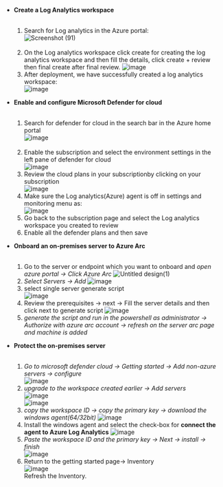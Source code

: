 * **Create a Log Analytics workspace** <br><br>
  1) Search for Log analytics in the Azure portal:<br>
  ![Screenshot (91)](https://github.com/AbhishekPratap9/SOC-Analysis/assets/156197198/8d2ea80c-1073-42e6-8806-457a3a0dfd65)<br><br>
  2) On the Log analytics workspace click create for creating the log analytics workspace and then fill the details, click create + review then final create after final review.
  ![image](https://github.com/AbhishekPratap9/SOC-Analysis/assets/156197198/c7d97f65-3c38-4347-9ee9-8a33570fcdcc)
  3) After deployment, we have successfully created a log analytics workspace:<br>
  ![image](https://github.com/AbhishekPratap9/SOC-Analysis/assets/156197198/5746bd0c-5f0e-4d20-8da5-5885b833a76d)<br>



* **Enable and configure Microsoft Defender for cloud** <br><br>
  1) Search for defender for cloud in the search bar in the Azure home portal<br>
  ![image](https://github.com/AbhishekPratap9/SOC-Analysis/assets/156197198/d3590117-202b-469f-b9c9-ea985e4a04ec)<br><br>
  2) Enable the subscription and select the environment settings in the left pane of defender for cloud<br>
  ![image](https://github.com/AbhishekPratap9/SOC-Analysis/assets/156197198/c4283515-256d-4862-b2ea-51f4b8fd6a0c)<br>
  3) Review the cloud plans in your subscriptionby clicking on your subscription<br>
  ![image](https://github.com/AbhishekPratap9/SOC-Analysis/assets/156197198/7c1c611b-2d7a-4cb2-932e-737ed356d76b)
  4) Make sure the Log analytics(Azure) agent is off in settings and monitoring menu as:<br>
  ![image](https://github.com/AbhishekPratap9/SOC-Analysis/assets/156197198/998c416c-44da-4857-aaed-b65dbcf19415)
  5) Go back to the subscription page and select the Log analytics workspace you created to review<br>
  6) Enable all the defender plans and then save




* **Onboard an on-premises server to Azure Arc** <br><br>
   1) Go to the server or endpoint which you want to onboard and *open azure portal -> Click Azure Arc*
   ![Untitled design(1)](https://github.com/AbhishekPratap9/SOC-Analysis/assets/156197198/ef236862-6c85-4f86-94d4-d260fa61b334)<br>
   2) *Select Servers -> Add*
   ![image](https://github.com/AbhishekPratap9/SOC-Analysis/assets/156197198/28ad3b0d-4151-44b0-a103-efc1a2e5819f)<br>
   3) select single server generate script<br>
   ![image](https://github.com/AbhishekPratap9/SOC-Analysis/assets/156197198/024b2e15-5f5a-48cf-916a-2c5d68545f64)<br>
   4) Review the prerequisites -> next -> Fill the server details and then click next to generate script
   ![image](https://github.com/AbhishekPratap9/SOC-Analysis/assets/156197198/1e03b58b-58dd-429b-b5a2-488326a3e1e4)<br>
   5) *generate the script and run in the powershell as administrator -> Authorize with azure arc account -> refresh on the server arc page and machine is added*




* **Protect the on-premises server**<br><br>
  1) *Go to microsoft defender cloud -> Getting started -> Add non-azure servers -> configure*<br>
  ![image](https://github.com/AbhishekPratap9/SOC-Analysis/assets/156197198/374045bc-3f2f-4e5a-a256-04a75d47f110)<br>
  2) *upgrade to the workspace created earlier -> Add servers*<br>
  ![image](https://github.com/AbhishekPratap9/SOC-Analysis/assets/156197198/912619ca-d483-47ad-9326-dee42a9565cd)<br>
  ![image](https://github.com/AbhishekPratap9/SOC-Analysis/assets/156197198/7c000919-dd4b-41ba-9bd2-1bdaa41bd43e)<br>
  3) *copy the workspace ID -> copy the primary key -> download the windows agent(64/32bit)*
  ![image](https://github.com/AbhishekPratap9/SOC-Analysis/assets/156197198/a674952e-3185-459d-8566-570fd4541437)<br>
  4) Install the windows agent and select the check-box for **connect the agent to Azure Log Analytics**
  ![image](https://github.com/AbhishekPratap9/SOC-Analysis/assets/156197198/e5bce832-d6f3-4a7f-a9f6-57214ee0b736)<br>
  5) *Paste the workspace ID and the primary key -> Next -> install -> finish* <br>
  ![image](https://github.com/AbhishekPratap9/SOC-Analysis/assets/156197198/d0294611-9b2f-4095-9af0-86e991ec5d52)<br>
  6) Return to the getting started page-> Inventory<br>
  ![image](https://github.com/AbhishekPratap9/SOC-Analysis/assets/156197198/11d6f726-d6d1-4a6b-abb1-9210958696c9)<br>
  Refresh the Inventory.




